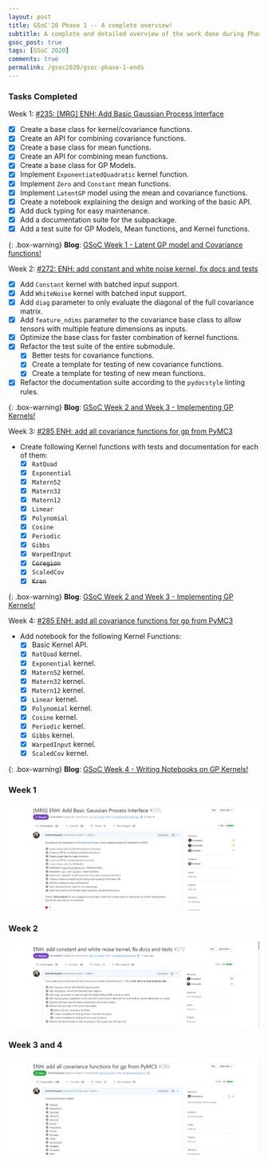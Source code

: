```yaml
---
layout: post
title: GSoC'20 Phase 1 -- A complete overview!
subtitle: A complete and detailed overview of the work done during Phase 1 of GSoC 2020
gsoc_post: true
tags: [GSoC 2020]
comments: true
permalink: /gsoc2020/gsoc-phase-1-ends
---
```


### Tasks Completed

Week 1: [#235: [MRG] ENH: Add Basic Gaussian Process Interface](https://github.com/pymc-devs/pymc4/pull/235)
  - [x] Create a base class for kernel/covariance functions.
  - [x] Create an API for combining covariance functions.
  - [x] Create a base class for mean functions.
  - [x] Create an API for combining mean functions.
  - [x] Create a base class for GP Models.
  - [x] Implement `ExponentiatedQuadratic` kernel function.
  - [x] Implement `Zero` and `Constant` mean functions.
  - [x] Implement `LatentGP` model using the mean and covariance functions.
  - [x] Create a notebook explaining the design and working of the basic API.
  - [x] Add duck typing for easy maintenance.
  - [x] Add a documentation suite for the subpackage.
  - [x] Add a test suite for GP Models, Mean functions, and Kernel functions.

{: .box-warning}
**Blog**: [GSoC Week 1 - Latent GP model and Covariance functions!](https://tirthasheshpatel.github.io/gsoc2020/latent-gp-model-and-covariance-functions)

Week 2: [#272: ENH: add constant and white noise kernel, fix docs and tests](https://github.com/pymc-devs/pymc4/pull/272)
  - [x] Add `Constant` kernel with batched input support.
  - [x] Add `WhiteNoise` kernel with batched input support.
  - [x] Add `diag` parameter to only evaluate the diagonal of the full covariance matrix.
  - [x] Add `feature_ndims` parameter to the covariance base class to allow tensors with multiple feature dimensions as inputs.
  - [x] Optimize the base class for faster combination of kernel functions.
  - [x] Refactor the test suite of the entire submodule.
    - [x] Better tests for covariance functions.
    - [x] Create a template for testing of new covariance functions.
    - [x] Create a template for testing of new mean functions.
  - [x] Refactor the documentation suite according to the `pydocstyle` linting rules.

{: .box-warning}
**Blog**: [GSoC Week 2 and Week 3 - Implementing GP Kernels!](https://tirthasheshpatel.github.io/gsoc2020/implementing-gp-kernels)

Week 3: [#285 ENH: add all covariance functions for gp from PyMC3](https://github.com/pymc-devs/pymc4/pull/285)
  - Create following Kernel functions with tests and documentation for each of them:
    - [x] `RatQuad`
    - [x] `Exponential`
    - [x] `Matern52`
    - [x] `Matern32`
    - [x] `Matern12`
    - [x] `Linear`
    - [x] `Polynomial`
    - [x] `Cosine`
    - [x] `Periodic`
    - [x] `Gibbs`
    - [x] `WarpedInput`
    - [x] ~~`Coregion`~~
    - [x] `ScaledCov`
    - [x] ~~`Kron`~~

{: .box-warning}
**Blog**: [GSoC Week 2 and Week 3 - Implementing GP Kernels!](https://tirthasheshpatel.github.io/gsoc2020/implementing-gp-kernels)

Week 4: [#285 ENH: add all covariance functions for gp from PyMC3](https://github.com/pymc-devs/pymc4/pull/285)
  - Add notebook for the following Kernel Functions:
    - [x] Basic Kernel API.
    - [x] `RatQuad` kernel.
    - [x] `Exponential` kernel.
    - [x] `Matern52` kernel.
    - [x] `Matern32` kernel.
    - [x] `Matern12` kernel.
    - [x] `Linear` kernel.
    - [x] `Polynomial` kernel.
    - [x] `Cosine` kernel.
    - [x] `Periodic` kernel.
    - [x] `Gibbs` kernel.
    - [x] `WarpedInput` kernel.
    - [x] `ScaledCov` kernel.

{: .box-warning}
**Blog**: [GSoC Week 4 - Writing Notebooks on GP Kernels!](https://tirthasheshpatel.github.io/gsoc2020/writing-notebooks-on-gp-kernels)

### Week 1

![PR 235 Overview](/images/gsoc_files/pr-235.png)

### Week 2

![PR 272 Overview](/images/gsoc_files/pr-272.png)

### Week 3 and 4

![PR 285 Overview](/images/gsoc_files/pr-285.png)
